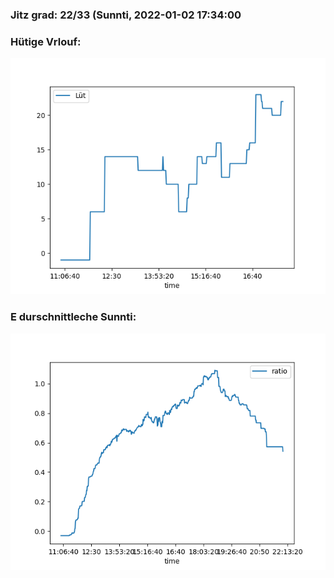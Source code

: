 ### Jitz grad: 22/33 (Sunnti, 2022-01-02 17:34:00

### Hütige Vrlouf:
![Graph](Today.png)

### E durschnittleche Sunnti:
![Graph](Sunnti.png)